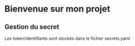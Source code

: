 # Bienvenue sur mon projet

## Gestion du secret 
Les token/identifiants sont stockés dans le fichier secrets.yaml